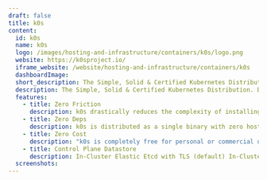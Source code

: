 ```yaml
---
draft: false
title: k0s
content:
  id: k0s
  name: k0s
  logo: /images/hosting-and-infrastructure/containers/k0s/logo.png
  website: https://k0sproject.io/
  iframe_website: /website/hosting-and-infrastructure/containers/k0s
  dashboardImage:
  short_description: The Simple, Solid & Certified Kubernetes Distribution. Deploy and run Kubernetes workloads at any scale on any infrastructure. All batteries included. 100% open source & free.
  description: The Simple, Solid & Certified Kubernetes Distribution. Deploy and run Kubernetes workloads at any scale on any infrastructure. All batteries included. 100% open source & free.
  features:
    - title: Zero Friction
      description: k0s drastically reduces the complexity of installing and running a fully conformant Kubernetes distribution. New kube clusters can be bootstrapped in minutes. Developer friction is reduced to zero, allowing anyone, with no special skills or expertise in Kubernetes to easily get started.
    - title: Zero Deps
      description: k0s is distributed as a single binary with zero host OS dependencies besides the host OS kernel. It works with any operating system without additional software packages or configuration. Any security vulnerabilities or performance issues can be fixed directly in the k0s distribution.
    - title: Zero Cost
      description: "k0s is completely free for personal or commercial use, and it always will be. The source code is available on Github under Apache 2 license. It's a no brainer foundation for any Kubernetes projects and easy build upon."
    - title: Control Plane Datastore
      description: In-Cluster Elastic Etcd with TLS (default) In-Cluster SQLite (default for single node) External PostgreSQL External MySQL
  screenshots:
---
```

